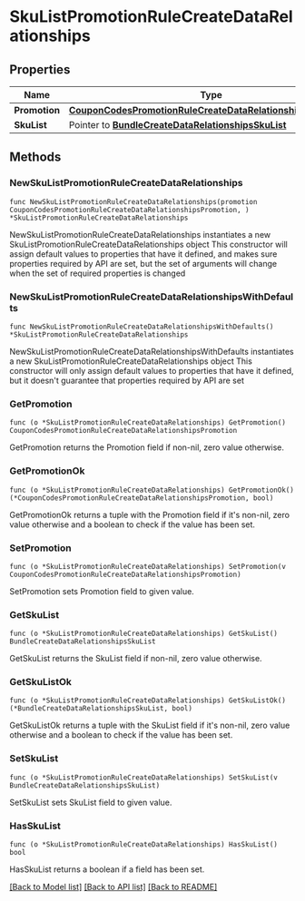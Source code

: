 # SkuListPromotionRuleCreateDataRelationships

## Properties

Name | Type | Description | Notes
------------ | ------------- | ------------- | -------------
**Promotion** | [**CouponCodesPromotionRuleCreateDataRelationshipsPromotion**](CouponCodesPromotionRuleCreateDataRelationshipsPromotion.md) |  | 
**SkuList** | Pointer to [**BundleCreateDataRelationshipsSkuList**](BundleCreateDataRelationshipsSkuList.md) |  | [optional] 

## Methods

### NewSkuListPromotionRuleCreateDataRelationships

`func NewSkuListPromotionRuleCreateDataRelationships(promotion CouponCodesPromotionRuleCreateDataRelationshipsPromotion, ) *SkuListPromotionRuleCreateDataRelationships`

NewSkuListPromotionRuleCreateDataRelationships instantiates a new SkuListPromotionRuleCreateDataRelationships object
This constructor will assign default values to properties that have it defined,
and makes sure properties required by API are set, but the set of arguments
will change when the set of required properties is changed

### NewSkuListPromotionRuleCreateDataRelationshipsWithDefaults

`func NewSkuListPromotionRuleCreateDataRelationshipsWithDefaults() *SkuListPromotionRuleCreateDataRelationships`

NewSkuListPromotionRuleCreateDataRelationshipsWithDefaults instantiates a new SkuListPromotionRuleCreateDataRelationships object
This constructor will only assign default values to properties that have it defined,
but it doesn't guarantee that properties required by API are set

### GetPromotion

`func (o *SkuListPromotionRuleCreateDataRelationships) GetPromotion() CouponCodesPromotionRuleCreateDataRelationshipsPromotion`

GetPromotion returns the Promotion field if non-nil, zero value otherwise.

### GetPromotionOk

`func (o *SkuListPromotionRuleCreateDataRelationships) GetPromotionOk() (*CouponCodesPromotionRuleCreateDataRelationshipsPromotion, bool)`

GetPromotionOk returns a tuple with the Promotion field if it's non-nil, zero value otherwise
and a boolean to check if the value has been set.

### SetPromotion

`func (o *SkuListPromotionRuleCreateDataRelationships) SetPromotion(v CouponCodesPromotionRuleCreateDataRelationshipsPromotion)`

SetPromotion sets Promotion field to given value.


### GetSkuList

`func (o *SkuListPromotionRuleCreateDataRelationships) GetSkuList() BundleCreateDataRelationshipsSkuList`

GetSkuList returns the SkuList field if non-nil, zero value otherwise.

### GetSkuListOk

`func (o *SkuListPromotionRuleCreateDataRelationships) GetSkuListOk() (*BundleCreateDataRelationshipsSkuList, bool)`

GetSkuListOk returns a tuple with the SkuList field if it's non-nil, zero value otherwise
and a boolean to check if the value has been set.

### SetSkuList

`func (o *SkuListPromotionRuleCreateDataRelationships) SetSkuList(v BundleCreateDataRelationshipsSkuList)`

SetSkuList sets SkuList field to given value.

### HasSkuList

`func (o *SkuListPromotionRuleCreateDataRelationships) HasSkuList() bool`

HasSkuList returns a boolean if a field has been set.


[[Back to Model list]](../README.md#documentation-for-models) [[Back to API list]](../README.md#documentation-for-api-endpoints) [[Back to README]](../README.md)


